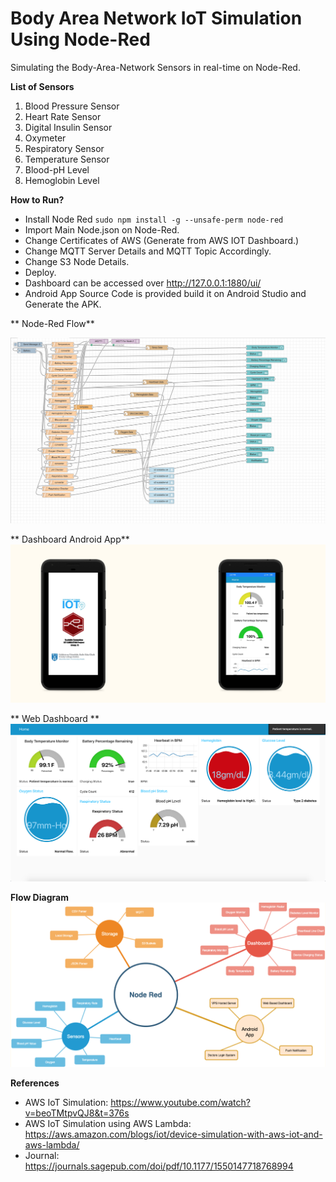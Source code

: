 # Body Area Network IoT Simulation Using Node-Red
Simulating the Body-Area-Network Sensors in real-time on Node-Red.

**List of Sensors**
1. Blood Pressure Sensor
2. Heart Rate Sensor
3. Digital Insulin Sensor
4. Oxymeter
5. Respiratory Sensor
6. Temperature Sensor
7. Blood-pH Level
8. Hemoglobin Level

**How to Run?**

- Install Node Red
`sudo npm install -g --unsafe-perm node-red`
- Import Main Node.json on Node-Red.
- Change Certificates of AWS (Generate from AWS IOT Dashboard.)
- Change MQTT Server Details and MQTT Topic Accordingly.
- Change S3 Node Details.
- Deploy.
- Dashboard can be accessed over http://127.0.0.1:1880/ui/
- Android App Source Code is provided build it on Android Studio and Generate the APK.


** Node-Red Flow**

![Node-Red Flow](https://raw.githubusercontent.com/atuljha23/Body-Area-Network-IOT-Simulation-Using-Node-Red/master/Main%20Node.png)

** Dashboard Android App** 
![Android App](https://raw.githubusercontent.com/atuljha23/Body-Area-Network-IOT-Simulation-Using-Node-Red/master/Android%20App.png)

** Web Dashboard **
![Web Dashboard](https://raw.githubusercontent.com/atuljha23/Body-Area-Network-IOT-Simulation-Using-Node-Red/master/Web%20Dashboard.png)

**Flow Diagram** 
![Android App](https://raw.githubusercontent.com/atuljha23/Body-Area-Network-IOT-Simulation-Using-Node-Red/master/Flow%20Diagram.png)

**References**
-  AWS IoT Simulation: https://www.youtube.com/watch?v=beoTMtpvQJ8&t=376s
-  AWS IoT Simulation using AWS Lambda: https://aws.amazon.com/blogs/iot/device-simulation-with-aws-iot-and-aws-lambda/
- Journal: https://journals.sagepub.com/doi/pdf/10.1177/1550147718768994

